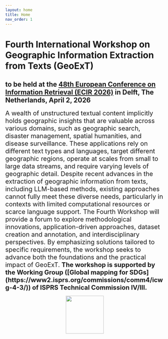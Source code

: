 ```yaml
---
layout: home
title: Home
nav_order: 1
---
```


<style>
  /* Hide the page title on this page only (Minima) */
  .page-heading { display: none; }
  /* (If your layout renders h1 as .post-title, cover that too) */
  .post-title { display: none; }
</style>

# Fourth International Workshop on Geographic Information Extraction from Texts (GeoExT)

## to be held at the [48th European Conference on Information Retrieval (ECIR 2026)](https://ecir2026.eu/) in Delft, The Netherlands, April 2, 2026
<!-- This is an invisible comment in Markdown

<p align="center">
  <img src="{{site.baseurl}}/figure/geoext2025.jpg" alt="GeoExT 2025 banner" width="600">
  <br>
  <span>Third GeoExT workshop in Lucca</span>
</p>
 -->
 
<span style="font-size:20px;"> 
A wealth of unstructured textual content implicitly holds geographic insights that are valuable across various domains, such as
geographic search, disaster management, spatial humanities, and disease surveillance. These applications rely on different text types and languages, target different geographic regions, operate at scales from small to large data streams, and require varying levels of geographic detail. Despite recent advances in the extraction of geographic information from texts, including LLM-based methods, existing approaches cannot fully meet these diverse needs, particularly in contexts with limited computational resources or scarce language support.
</span>

<span style="font-size:20px;"> 
The Fourth Workshop will provide a forum to explore methodological innovations, application-driven approaches, dataset creation and annotation, and interdisciplinary perspectives. By emphasizing solutions tailored to specific requirements, the workshop seeks to advance both the foundations and the practical impact of GeoExT. </span>

<span style="font-size:20px;"> 
<strong>The workshop is supported by the Working Group ([Global mapping for SDGs](https://www2.isprs.org/commissions/comm4/icwg-4-3/)) of ISPRS Technical Commission IV/III.</strong>
</span>

<p align="center">
  <img src="{{site.baseurl}}/figure/isprs_logo.jpg" width="120">
</p>


<script data-goatcounter="https://geoext.goatcounter.com/count"
        async src="//gc.zgo.at/count.js"></script>

